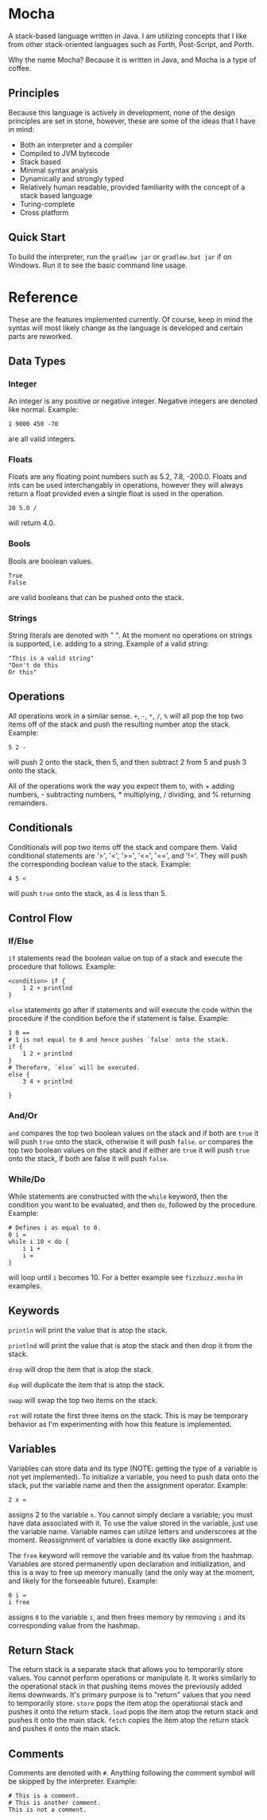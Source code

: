 # Mocha
A stack-based language written in Java. I am utilizing concepts that I like from other stack-oriented languages such as Forth, Post-Script, and Porth.

Why the name Mocha? Because it is written in Java, and Mocha is a type of coffee.

## Principles
Because this language is actively in development, none of the design principles are set in stone, however, these are some of the ideas that I have in mind:
* Both an interpreter and a compiler
* Compiled to JVM bytecode
* Stack based
* Minimal syntax analysis
* Dynamically and strongly typed
* Relatively human readable, provided familiarity with the concept of a stack based language
* Turing-complete
* Cross platform

## Quick Start
To build the interpreter, run the `gradlew jar` or `gradlew.bat jar` if on Windows.
Run it to see the basic command line usage.

# Reference
These are the features implemented currently. Of course, keep in mind the syntax will most likely change as the language is developed and certain parts are reworked.

## Data Types
### Integer
An integer is any positive or negative integer. Negative integers are denoted like normal. Example:
```
1 9000 450 -70
```
are all valid integers.
### Floats
Floats are any floating point numbers such as 5.2, 7.8, -200.0. Floats and ints can be used interchangably in operations, however they will always return a float provided even a single float is used in the operation.
```
20 5.0 /
```
will return 4.0.
### Bools
Bools are boolean values.
```
True 
False
```
are valid booleans that can be pushed onto the stack.
### Strings
String literals are denoted with " ". At the moment no operations on strings is supported, i.e. adding to a string. Example of a valid string:
```
"This is a valid string"
"Don't do this
Or this"
```

## Operations
All operations work in a similar sense. `+`, `-`, `*`, `/`, `%` will all pop the top two items off of the stack and push the resulting number atop the stack.
Example:
```
5 2 -
```
will push 2 onto the stack, then 5, and then subtract 2 from 5 and push 3 onto the stack. 

All of the operations work the way you expect them to, with + adding numbers, - subtracting numbers, * multiplying, / dividing, and % returning remainders.

## Conditionals
Conditionals will pop two items off the stack and compare them. Valid conditional statements are '>', '<', '>=', '<=', '==', and '!='. They will push the corresponding boolean value to the stack. Example:
```
4 5 <
```
will push `true` onto the stack, as 4 is less than 5.

## Control Flow
### If/Else
`if` statements read the boolean value on top of a stack and execute the procedure that follows. Example:
```
<condition> if {
	1 2 + printlnd
}
```
`else` statements go after if statements and will execute the code within the procedure if the condition before the if statement is false. Example:
```
1 0 == 
# 1 is not equal to 0 and hence pushes `false` onto the stack.
if {
	1 2 + printlnd
} 
# Therefore, `else` will be executed.
else {
	3 4 + printlnd
	
}
```

### And/Or 
`and` compares the top two boolean values on the stack and if both are `true` it will push `true` onto the stack, otherwise it will push `false`.
`or` compares the top two boolean values on the stack and if either are `true` it will push `true` onto the stack, if both are false it will push `false`.

### While/Do 
While statements are constructed with the `while` keyword, then the condition you want to be evaluated, and then `do`, followed by the procedure. Example:
```
# Defines i as equal to 0.
0 i =
while i 10 < do {
	i 1 +
	i =
}
```
will loop until `i` becomes 10. For a better example see `fizzbuzz.mocha` in examples.

## Keywords
`println` will print the value that is atop the stack.

`printlnd` will print the value that is atop the stack and then drop it from the stack.

`drop` will drop the item that is atop the stack.

`dup` will duplicate the item that is atop the stack.

`swap` will swap the top two items on the stack.

`rot` will rotate the first three items on the stack. This is may be temporary behavior as I'm experimenting with how this feature is implemented.

## Variables
Variables can store data and its type (NOTE: getting the type of a variable is not yet implemented). To initialize a variable, you need to push data onto the stack, put the variable name and then the assignment operator. Example:
```
2 x =
```
assigns 2 to the variable `x`. You cannot simply declare a variable; you must have data associated with it.
To use the value stored in the variable, just use the variable name. Variable names can utilize letters and underscores at the moment.
Reassignment of variables is done exactly like assignment.

The `free` keyword will remove the variable and its value from the hashmap. Variables are stored permanently upon declaration and initialization, and this is a way to free up memory manually (and the only way at the moment, and likely for the forseeable future). Example: 
```
0 i =
i free
```
assigns `0` to the variable `i`, and then frees memory by removing `i` and its corresponding value from the hashmap. 

## Return Stack
The return stack is a separate stack that allows you to temporarily store values. You cannot perform operations or manipulate it. It works similarly to the operational stack in that pushing items moves the previously added items downwards. It's primary purpose is to "return" values that you need to temporarily store.
`store` pops the item atop the operational stack and pushes it onto the return stack.
`load` pops the item atop the return stack and pushes it onto the main stack.
`fetch` copies the item atop the return stack and pushes it onto the main stack.

## Comments
Comments are denoted with `#`. Anything following the comment symbol will be skipped by the interpreter. Example:
```
# This is a comment.
# This is another comment.
This is not a comment.
```

